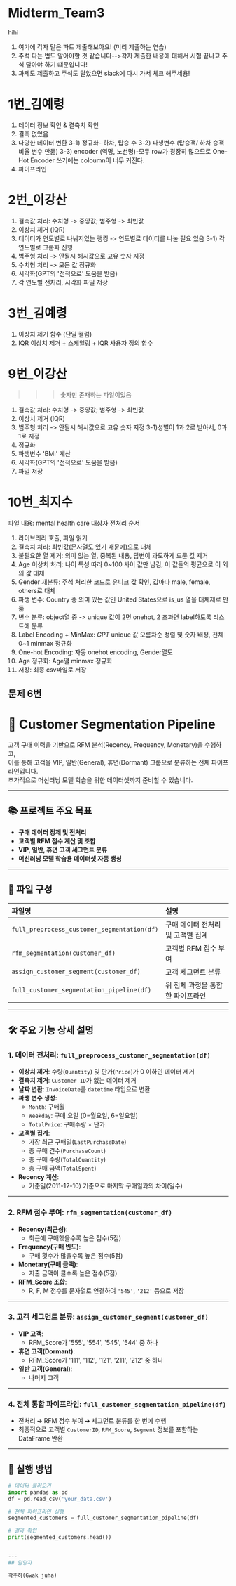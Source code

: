 # Midterm_Team3
hihi

1. 여기에 각자 맡은 파트 제출해보아요! (미리 제출하는 연습)
2. 주석 다는 법도 알아야할 것 같습니다-->각자 제출한 내용에 대해서 시험 끝나고 주석 달아야 하기 떄문입니다!
3. 과제도 제출하고 주석도 달았으면 slack에 다시 가서 체크 해주세용!


# 1번_김예령
1) 데이터 정보 확인 & 결측치 확인
2) 결측 없었음
3) 다양한 데이터 변환
  3-1) 정규화- 하차, 탑승 수
  3-2) 파생변수 (탑승객/ 하차 승객 비율 변수 만듦)
  3-3) encoder (역명, 노선명)-모두 row가 굉장히 많으므로 One-Hot Encoder 쓰기에는 coloumn이 너무 커진다.
4) 파이프라인

# 2번_이강산
1) 결측값 처리: 수치형 -> 중앙값; 범주형 -> 최빈값
2) 이상치 제거 (IQR)
3) 데이터가 연도별로 나눠저있는 랭킹 -> 연도별로 데이터를 나눌 필요 있음
     3-1) 각 연도별로 그룹화 진행
4) 범주형 처리 -> 안될시 해시값으로 고유 숫자 지정
5) 수치형 처리 -> 모든 값 정규화
6) 시각화(GPT의 '전적으로' 도움을 받음)
7) 각 연도별 전처리, 시각화 파일 저장
   
# 3번_김예령
 1) 이상치 제거 함수 (단일 컬럼)
 2) IQR 이상치 제거 + 스케일링 + IQR 사용자 정의 함수

# 9번_이강산
>>> 숫자만 존재하는 파일이었음
1) 결측값 처리: 수치형 -> 중앙값; 범주형 -> 최빈값
2) 이상치 제거 (IQR)
3) 범주형 처리 -> 안될시 해시값으로 고유 숫자 지정
    3-1)성별이 1과 2로 받아서, 0과 1로 지정
4) 정규화
5) 파생변수 'BMI' 계산
6) 시각화(GPT의 '전적으로' 도움을 받음)
7) 파일 저장

# 10번_최지수
파일 내용: mental health care 대상자
전처리 순서
1) 라이브러리 호출, 파일 읽기
2) 결측치 처리: 최빈값(문자열도 있기 때문에)으로 대체
3) 불필요한 열 제거: 의미 없는 열, 중복된 내용, 답변이 과도하게 드문 값 제거
4) Age 이상치 처리: 나이 특성 따라 0~100 사이 값만 남김, 이 값들의 평균으로 이 외의 값 대체
5) Gender 재분류: 주석 처리한 코드로 유니크 값 확인, 값마다 male, female, others로 대체
6) 파생 변수: Country 중 의미 있는 값인 United States으로 is_us 열을 대체제로 만듦
7) 변수 분류: object열 중 -> unique 값이 2면 onehot, 2 초과면 label하도록 리스트에 분류
8) Label Encoding + MinMax: *GPT* unique 값 오름차순 정렬 및 숫자 배정, 전체 0~1 minmax 정규화
9) One-hot Encoding: 자동 onehot encoding, Gender열도
10) Age 정규화: Age열 minmax 정규화
11) 저장: 최종 csv파일로 저장









## 문제 6번
# 🛒 Customer Segmentation Pipeline

고객 구매 이력을 기반으로 RFM 분석(Recency, Frequency, Monetary)을 수행하고,  
이를 통해 고객을 VIP, 일반(General), 휴면(Dormant) 그룹으로 분류하는 전체 파이프라인입니다.  
추가적으로 머신러닝 모델 학습을 위한 데이터셋까지 준비할 수 있습니다.

---

## 📚 프로젝트 주요 목표

- **구매 데이터 정제 및 전처리**  
- **고객별 RFM 점수 계산 및 조합**
- **VIP, 일반, 휴면 고객 세그먼트 분류**
- **머신러닝 모델 학습용 데이터셋 자동 생성**

---

## 📁 파일 구성

| 파일명 | 설명 |
|:--|:--|
| `full_preprocess_customer_segmentation(df)` | 구매 데이터 전처리 및 고객별 집계 |
| `rfm_segmentation(customer_df)` | 고객별 RFM 점수 부여 |
| `assign_customer_segment(customer_df)` | 고객 세그먼트 분류 |
| `full_customer_segmentation_pipeline(df)` | 위 전체 과정을 통합한 파이프라인 |

---

## 🛠 주요 기능 상세 설명

### 1. 데이터 전처리: `full_preprocess_customer_segmentation(df)`

- **이상치 제거**: 수량(`Quantity`) 및 단가(`Price`)가 0 이하인 데이터 제거
- **결측치 제거**: `Customer ID`가 없는 데이터 제거
- **날짜 변환**: `InvoiceDate`를 `datetime` 타입으로 변환
- **파생 변수 생성**:
  - `Month`: 구매월
  - `Weekday`: 구매 요일 (0=월요일, 6=일요일)
  - `TotalPrice`: 구매수량 × 단가
- **고객별 집계**:
  - 가장 최근 구매일(`LastPurchaseDate`)
  - 총 구매 건수(`PurchaseCount`)
  - 총 구매 수량(`TotalQuantity`)
  - 총 구매 금액(`TotalSpent`)
- **Recency 계산**:
  - 기준일(2011-12-10) 기준으로 마지막 구매일과의 차이(일수)

---

### 2. RFM 점수 부여: `rfm_segmentation(customer_df)`

- **Recency(최근성)**:
  - 최근에 구매했을수록 높은 점수(5점)
- **Frequency(구매 빈도)**:
  - 구매 횟수가 많을수록 높은 점수(5점)
- **Monetary(구매 금액)**:
  - 지출 금액이 클수록 높은 점수(5점)
- **RFM_Score 조합**:
  - R, F, M 점수를 문자열로 연결하여 `'545'`, `'212'` 등으로 저장

---

### 3. 고객 세그먼트 분류: `assign_customer_segment(customer_df)`

- **VIP 고객**:
  - RFM_Score가 '555', '554', '545', '544' 중 하나
- **휴면 고객(Dormant)**:
  - RFM_Score가 '111', '112', '121', '211', '212' 중 하나
- **일반 고객(General)**:
  - 나머지 고객

---

### 4. 전체 통합 파이프라인: `full_customer_segmentation_pipeline(df)`

- 전처리 ➔ RFM 점수 부여 ➔ 세그먼트 분류를 한 번에 수행
- 최종적으로 고객별 `CustomerID`, `RFM_Score`, `Segment` 정보를 포함하는 DataFrame 반환

---

## 🚀 실행 방법

```python
# 데이터 불러오기
import pandas as pd
df = pd.read_csv('your_data.csv')

# 전체 파이프라인 실행
segmented_customers = full_customer_segmentation_pipeline(df)

# 결과 확인
print(segmented_customers.head())


---
## 담당자

곽주하(Gwak juha)
